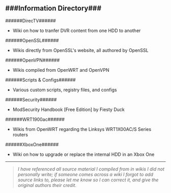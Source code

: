 ###Information Directory###
---
######DirecTV######
- Wiki on how to tranfer DVR content from one HDD to another

######OpenSSL######
- Wikis directly from OpenSSL's website, all authored by OpenSSL

######OpenVPN######
- Wikis compiled from OpenWRT and OpenVPN

######Scripts & Configs######
- Various custom scripts, registry files, and configs 

######Security######
- ModSecurity Handbook [Free Edition] by Fiesty Duck
 
######WRT1900ac######
- Wikis from OpenWRT regarding the Linksys WRT1X00AC/S Series routers

######XboxOne######
- Wiki on how to upgrade or replace the internal HDD in an Xbox One


---
> _I have referenced all source material I compiled from in wikis I did not personally write; if someone comes across a wiki I forgot
> to add source links to, please let me know so I can correct it, and give the original authors their credit._
